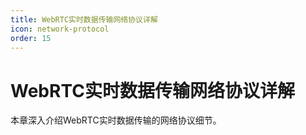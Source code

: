 ```yaml
---
title: WebRTC实时数据传输网络协议详解
icon: network-protocol
order: 15
---
```


# WebRTC实时数据传输网络协议详解

本章深入介绍WebRTC实时数据传输的网络协议细节。
